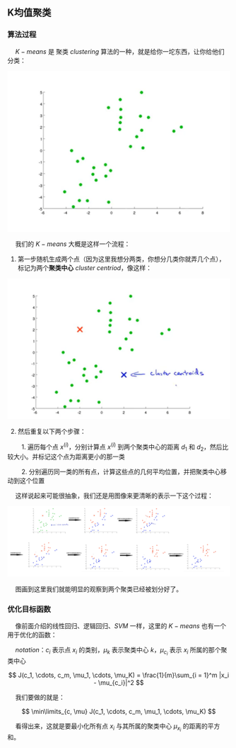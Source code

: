 ## K均值聚类

### 算法过程

&emsp; $K-means$ 是 聚类 $clustering$ 算法的一种，就是给你一坨东西，让你给他们分类：

![](./pic/KM1.png)

&emsp; 我们的 $K-means$ 大概是这样一个流程：

1. 第一步随机生成两个点（因为这里我想分两类，你想分几类你就弄几个点），标记为两个**聚类中心** $cluster \; centriod$，像这样：

![](./pic/KM2.png)

2. 然后重复以下两个步骤：

&emsp;&emsp; 1. 遍历每个点 $x^{(i)}$，分别计算点 $x^{(i)}$ 到两个聚类中心的距离 $d_1$ 和 $d_2$，然后比较大小。并标记这个点为距离更小的那一类 

&emsp;&emsp; 2. 分别遍历同一类的所有点，计算这些点的几何平均位置，并把聚类中心移动到这个位置

&emsp; 这样说起来可能很抽象，我们还是用图像来更清晰的表示一下这个过程：

![](./pic/KM3.png)

&emsp; 图画到这里我们就能明显的观察到两个聚类已经被划分好了。

### 优化目标函数

&emsp; 像前面介绍的线性回归、逻辑回归、$SVM$ 一样，这里的 $K-means$ 也有一个用于优化的函数：

&emsp; $notation$：$c_i$ 表示点 $x_i$ 的类别，$\mu_k$ 表示聚类中心 $k$，$\mu_{c_i}$ 表示 $x_i$ 所属的那个聚类中心

$$ J(c_1, \cdots, c_m, \mu_1, \cdots, \mu_K) = \frac{1}{m}\sum_{i = 1}^m |x_i - \mu_{c_i}|^2 $$

&emsp; 我们要做的就是：

$$ \min\limits_{c, \mu} J(c_1, \cdots, c_m, \mu_1, \cdots, \mu_K) $$

&emsp; 看得出来，这就是要最小化所有点 $x_i$ 与其所属的聚类中心 $\mu_{x_i}$ 的距离的平方和。